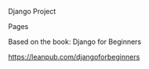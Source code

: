 Django Project

Pages

Based on the book:
Django for Beginners

https://leanpub.com/djangoforbeginners
